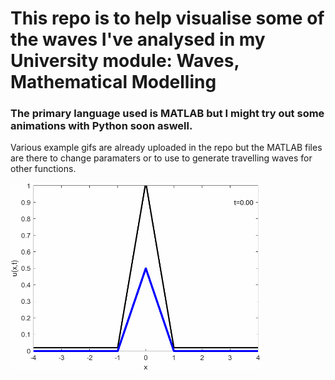 # This repo is to help visualise some of the waves I've analysed in my University module: Waves, Mathematical Modelling

### The primary language used is MATLAB but I might try out some animations with Python soon aswell. 
Various example gifs are already uploaded in the repo but the MATLAB files are there to change paramaters or to use to generate travelling waves for other functions.

<img src=https://github.com/willbarnfield/Travelling-waves/blob/main/one_triangle_travelling_wave.gif alt="one_triangle_travelling_wave.gif" width="400" height="300" style="margin:auto:0px; display: block;
  max-width: 100%;">
